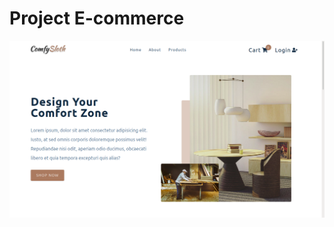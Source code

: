# Project E-commerce

<p align="center">
  <img src="src/assets/imgReadme.png" width="600" title="github-user">
  <alt="accessibility text">
</p>
